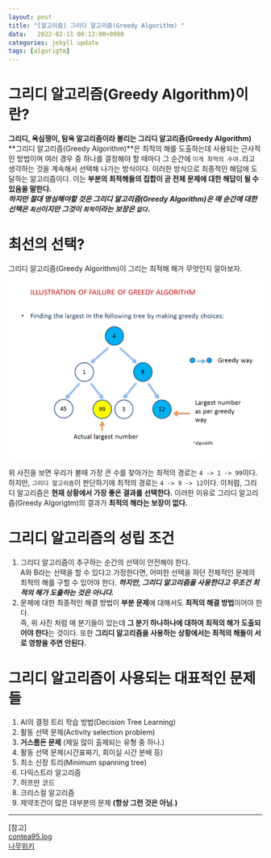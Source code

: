 ```yaml
---
layout: post
title: "[알고리즘] 그리디 알고리즘(Greedy Algorithm) "
data:   2022-02-11 00:12:00+0900
categories: jekyll update
tags: [algorigtm]
---
```

# 그리디 알고리즘(Greedy Algorithm)이란?
**그리디, 욕심쟁이, 탐욕 알고리즘이라 불리는 그리디 알고리즘(Greedy Algorithm)**  
**그리디 알고리즘(Greedy Algorithm)**은 최적의 해를 도출하는데 사용되는 근사적인 방법이며 여러 경우 중 하나를 결정해야 할 때마다 그 순간에 `이게 최적의 수야.`라고 생각하는 것을 계속해서 선택해 나가는 방식이다. 이러한 방식으로 최종적인 해답에 도달하는 알고리즘이다. 이는 **부분의 최적해들의 집합이 곧 전체 문제에 대한 해답이 될 수 있음을 말한다.**  
***하지만 절대 명심해야할 것은 그리디 알고리즘(Greedy Algorithm)은 매 순간에 대한 선택은 `최선`이지만 그것이 `최적`이라는 보장은 `없다.`***

# 최선의 선택?
그리디 알고리즘(Greedy Algorithm)이 그리는 최적해 해가 무엇인지 알아보자.

<p align="center"><img src="/assets/img/blog/정보/그리디.png"></p>

위 사진을 보면 우리가 볼때 가장 큰 수를 찾아가는 최적의 경로는 `4 -> 1 -> 99`이다. 하지만, `그리디 알고리즘`이 판단하기에 최적의 경로는 `4 -> 9 -> 12`이다. 이처럼, 그리디 알고리즘은 **현재 상황에서 가장 좋은 결과를 선택한다.** 이러한 이유로 그리디 알고리즘(Greedy Algorigtm)의 결과가 **최적의 해라는 보장이 없다.**

# 그리디 알고리즘의 성립 조건
1. 그리디 알고리즘이 추구하는 순간의 선택이 안전해야 한다.  
A와 B라는 선택을 할 수 있다고 가정한다면, 어떠한 선택을 하던 전체적인 문제의 최적의 해를 구할 수 있어야 한다. ***하지만, 그리디 알고리즘을 사용한다고 무조건 최적의 해가 도출하는 것은 아니다.***  
2. 문제에 대한 최종적인 해결 방법이 **부분 문제**에 대해서도 **최적의 해결 방법**이어야 한다.  
즉, 위 사진 처럼 매 분기들이 있는데 **그 분기 하나하나에 대하여 최적의 해가 도출되어야 한다**는 것이다. 또한 **그리디 알고리즘을 사용하는 상황에서는 최적의 해들이 서로 영향을 주면 안된다.**  

# 그리디 알고리즘이 사용되는 대표적인 문제들
1. AI의 결정 트리 학습 방법(Decision Tree Learning)  
2. 활동 선택 문제(Activity selection problem)  
3. **거스름돈 문제** (제일 많이 출제되는 유형 중 하나.)  
4. 활동 선택 문제(시간표짜기, 회이실 시간 분배 등)  
5. 최소 신장 트리(Minimum spanning tree)  
6. 다익스트라 알고리즘  
7. 허프만 코드  
8. 크리스컬 알고리즘  
9. 제약조건이 많은 대부분의 문제 **(항상 그런 것은 아님.)**  
  
  
  
---
[참고]  
[contea95.log](https://velog.io/@contea95/탐욕법그리디-알고리즘)  
[나무위키](https://namu.wiki/w/%EA%B7%B8%EB%A6%AC%EB%94%94%20%EC%95%8C%EA%B3%A0%EB%A6%AC%EC%A6%98?from=%EC%9A%95%EC%8B%AC%EC%9F%81%EC%9D%B4%20%EC%95%8C%EA%B3%A0%EB%A6%AC%EC%A6%98)

